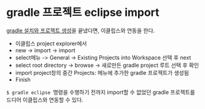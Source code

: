 # gradle 프로젝트 eclipse  import

[gradle 설치와 프로젝트 생성](https://github.com/namjunemy/TIL/blob/master/Tools/gradle_project_create_windows10_eclipse.md)을 끝냈다면, 이클립스와 연동을 한다.



- 이클립스 project explorer에서
- new -> import -> import
- select메뉴 -> General -> Existing Projects into Workspace 선택 후 next
- select root directory -> browse -> 새로만든 gradle project 루트 선택 후 확인
- import project창의 중간 Projects: 메뉴에 추가한 gradle 프로젝트가 생성됨
- Finish


`$ gradle eclipse `명령을 수행하기 전까지 import할 수 없었던 gradle 프로젝트를 드디어 이클립스와 연동할 수 있다.

